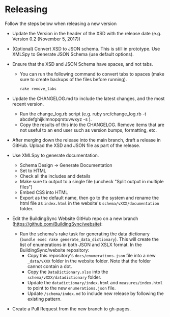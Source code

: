 # Releasing

Follow the steps below when releasing a new version

* Update the Version in the header of the XSD with the release date
(e.g. Version 0.2 (November 5, 2017))

* (Optional) Convert XSD to JSON schema. This is still in prototype. Use XMLSpy to Generate JSON Schema (use default options).

* Ensure that the XSD and JSON Schema have spaces, and not tabs.

    * You can run the following command to convert tabs to spaces (make sure to create backups of the files before running).

        ```bash
        rake remove_tabs
        ```

* Update the CHANGELOG.md to include the latest changes, and the most recent version.

	* Run the change_log.rb script (e.g. ruby src/change_log.rb -t abcdefghijklmnopqrstuvwxyz -s <last-release-data>).
	* Copy the results of this into the CHANGELOG. Remove items that are not useful to an end user such as version bumps, formatting, etc.

* After merging down the release into the main branch, draft a release in GitHub. Upload the XSD and JSON file as part of the release.

* Use XMLSpy to generate documentation.

    * Schema Design -> Generate Documentation
    * Set to HTML
    * Check all the includes and details
    * Make sure to output to a single file (uncheck "Split output in multiple files")
    * Embed CSS into HTML
    * Export as the default name, then go to the system and rename the html file as `index.html` in the website's `schema/vXXX/documentation` folder.

* Edit the BuildingSync Website GitHub repo on a new branch (https://github.com/BuildingSync/website):

	* Run the schema's rake task for generating the data dictionary (`bundle exec rake generate_data_dictionary`). This will create the list of enumerations in both JSON and XSLX format. In the BuildingSync/website repository:
	    * Copy this repository's `docs/enumerations.json` file into a new `_data/vXXX` folder in the website folder. Note that the folder cannot contain a dot.
	    * Copy the `DataDictionary.xlsx` into the `schema/vXXX/datadictionary` folder.
        * Update the `datadictionary/index.html` and `measures/index.html` to point to the new `enumerations.json` file.
        * Update `/schema/index.md` to include new release by following the existing pattern.

* Create a Pull Request from the new branch to gh-pages.
